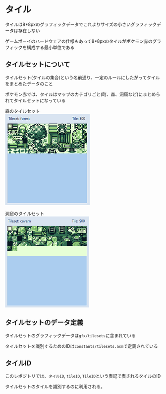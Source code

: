 # タイル

タイルは8*8pxのグラフィックデータでこれよりサイズの小さいグラフィックデータは存在しない

ゲームボーイのハードウェアの仕様もあって8*8pxのタイルがポケモン赤のグラフィックを構成する最小単位である

## タイルセットについて

タイルセット(タイルの集合)という名前通り、一定のルールにしたがってタイルをまとめたデータのこと

ポケモン赤では、タイルはマップのカテゴリごと(町、森、洞窟など)にまとめられてタイルセットになっている

森のタイルセット  
![forest](../image/tileset.png)  

洞窟のタイルセット  
![cavern](../image/tileset2.png) 

## タイルセットのデータ定義

タイルセットのグラフィックデータは`gfx/tilesets`に含まれている

タイルセットを識別するためのIDは`constants/tilesets.asm`で定義されている

## タイルID

このレポジトリでは、`タイルID`, `tileID`, `TileID`という表記で表されるタイルのID

タイルセットのタイルを識別するのに利用される。


